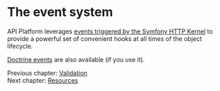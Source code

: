 # The event system

API Platform leverages [events triggered by the Symfony HTTP Kernel](http://symfony.com/doc/current/components/http_kernel/introduction.html#creating-an-event-listener)
to provide a powerful set of convenient hooks at all times of the object lifecycle.

[Doctrine events](http://doctrine-orm.readthedocs.org/en/latest/reference/events.html#reference-events-lifecycle-events)
are also available (if you use it).

Previous chapter: [Validation](validation.md)<br>
Next chapter: [Resources](resources.md)

